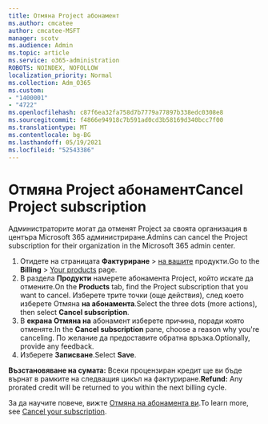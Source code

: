 ```yaml
---
title: Отмяна Project абонамент
ms.author: cmcatee
author: cmcatee-MSFT
manager: scotv
ms.audience: Admin
ms.topic: article
ms.service: o365-administration
ROBOTS: NOINDEX, NOFOLLOW
localization_priority: Normal
ms.collection: Adm_O365
ms.custom:
- "1400001"
- "4722"
ms.openlocfilehash: c87f6ea32fa758d7b7779a77897b338edc0308e8
ms.sourcegitcommit: f4866e94918c7b591ad0cd3b58169d340bcc7f00
ms.translationtype: MT
ms.contentlocale: bg-BG
ms.lasthandoff: 05/19/2021
ms.locfileid: "52543386"
---
```

# <a name="cancel-project-subscription"></a><span data-ttu-id="bd115-102">Отмяна Project абонамент</span><span class="sxs-lookup"><span data-stu-id="bd115-102">Cancel Project subscription</span></span>

<span data-ttu-id="bd115-103">Администраторите могат да отменят Project за своята организация в центъра Microsoft 365 администриране.</span><span class="sxs-lookup"><span data-stu-id="bd115-103">Admins can cancel the Project subscription for their organization in the Microsoft 365 admin center.</span></span>

1. <span data-ttu-id="bd115-104">Отидете на страницата **Фактуриране** \> [на вашите](https://go.microsoft.com/fwlink/p/?linkid=842054) продукти.</span><span class="sxs-lookup"><span data-stu-id="bd115-104">Go to the **Billing** \> [Your products](https://go.microsoft.com/fwlink/p/?linkid=842054) page.</span></span>
2. <span data-ttu-id="bd115-105">В раздела **Продукти** намерете абонамента Project, който искате да отмените.</span><span class="sxs-lookup"><span data-stu-id="bd115-105">On the **Products** tab, find the Project subscription that you want to cancel.</span></span> <span data-ttu-id="bd115-106">Изберете трите точки (още действия), след което изберете Отмяна **на абонамента**.</span><span class="sxs-lookup"><span data-stu-id="bd115-106">Select the three dots (more actions), then select **Cancel subscription**.</span></span>
3. <span data-ttu-id="bd115-107">В **екрана Отмяна на** абонамент изберете причина, поради която отменяте.</span><span class="sxs-lookup"><span data-stu-id="bd115-107">In the **Cancel subscription** pane, choose a reason why you're canceling.</span></span> <span data-ttu-id="bd115-108">По желание да предоставите обратна връзка.</span><span class="sxs-lookup"><span data-stu-id="bd115-108">Optionally, provide any feedback.</span></span>
4. <span data-ttu-id="bd115-109">Изберете **Записване**.</span><span class="sxs-lookup"><span data-stu-id="bd115-109">Select **Save**.</span></span>

<span data-ttu-id="bd115-110">**Възстановяване на сумата:** Всеки процензиран кредит ще ви бъде върнат в рамките на следващия цикъл на фактуриране.</span><span class="sxs-lookup"><span data-stu-id="bd115-110">**Refund:** Any prorated credit will be returned to you within the next billing cycle.</span></span>

<span data-ttu-id="bd115-111">За да научите повече, вижте [Отмяна на абонамента ви](/microsoft-365/commerce/subscriptions/cancel-your-subscription).</span><span class="sxs-lookup"><span data-stu-id="bd115-111">To learn more, see [Cancel your subscription](/microsoft-365/commerce/subscriptions/cancel-your-subscription).</span></span>